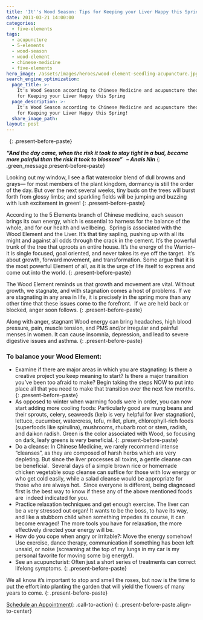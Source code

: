 ```yaml
---
title: 'It''s Wood Season: Tips for Keeping your Liver Happy this Spring'
date: 2011-03-21 14:00:00
categories:
  - five-elements
tags:
  - acupuncture
  - 5-elements
  - wood-season
  - wood-element
  - chinese-medicine
  - five-elements
hero_image: /assets/images/heroes/wood-element-seedling-acupuncture.jpg
search_engine_optimization:
  page_title: >-
    It's Wood Season according to Chinese Medicine and acupuncture theory: Tips
    for Keeping your Liver Happy this Spring
  page_description: >-
    It's Wood Season according to Chinese Medicine and acupuncture theory: Tips
    for Keeping your Liver Happy this Spring!
  share_image_path:
layout: post
---
```


&nbsp;
{: .present-before-paste}

***“And the day came, when the risk it took to stay tight in a bud, became more painful than the risk it took to blossom” &nbsp; – Ana&iuml;s Nin***
{: .green_message.present-before-paste}

Looking out my window, I see a flat watercolor blend of dull browns and grays— for most members of the plant kingdom, dormancy is still the order of the day. But over the next several weeks, tiny buds on the trees will burst forth from glossy limbs; and sparkling fields will be jumping and buzzing with lush excitement in green!
{: .present-before-paste}

According to the 5 Elements branch of Chinese medicine, each season brings its own energy, which is essential to harness for the balance of the whole, and for our health and wellbeing. &nbsp;Spring is associated with the Wood Element and the Liver. It’s that tiny sapling, pushing up with all its might and against all odds through the crack in the cement. It’s the powerful trunk of the tree that uproots an entire house. It’s the energy of the Warrior–it is single focused, goal oriented, and never takes its eye off the target.&nbsp; It’s about growth, forward movement, and transformation. Some argue that it is the most powerful Element of all, as it is the urge of life itself to express and come out into the world.
{: .present-before-paste}

The Wood Element reminds us that growth and movement are vital. Without growth, we stagnate, and with stagnation comes a host of problems. If we are stagnating in any area in life, it is precisely in the spring more than any other time that these issues come to the forefront.&nbsp; If we are held back or blocked, anger soon follows.
{: .present-before-paste}

Along with anger, stagnant Wood energy can bring headaches, high blood pressure, pain, muscle tension, and PMS and/or irregular and painful menses in women. It can cause insomnia, depression, and lead to severe digestive issues and asthma.
{: .present-before-paste}

### To balance your Wood Element:

* Examine if there are major areas in which you are stagnating: Is there a creative project you keep meaning to start? Is there a major transition you’ve been too afraid to make? Begin taking the steps NOW to put into place all that you need to make that transition over the next few months.
  {: .present-before-paste}
* As opposed to winter when warming foods were in order, you can now start adding more cooling foods: Particularly good are mung beans and their sprouts, celery, seaweeds (kelp is very helpful for liver stagnation), lettuce, cucumber, watercress, tofu, millet, plum, chlorophyll-rich foods (superfoods like spirulina), mushrooms, rhubarb root or stem, radish, and daikon radish. Green is the color associated with Wood, so focusing on dark, leafy greens is very beneficial.
  {: .present-before-paste}
* <div>Do a cleanse: In Chinese Medicine, we rarely recommend intense &ldquo;cleanses&rdquo;, as they are composed of harsh herbs which are very depleting. But since the liver processes all toxins, a gentle cleanse can be beneficial.&nbsp; Several days of a simple brown rice or homemade chicken vegetable soup cleanse can suffice for those with low energy or who get cold easily, while a salad cleanse would be appropriate for those who are always hot.&nbsp; Since everyone is different, being diagnosed first is the best way to know if these any of the above mentioned foods are &nbsp;indeed indicated for you.</div>
* Practice relaxation techniques and get enough exercise. The liver can be a very stressed out organ! It wants to be the boss, to have its way, and like a stubborn child when something impedes its course, it can become enraged! The more tools you have for relaxation, the more effectively directed your energy will be.
* How do you cope when angry or irritable?: Move the energy somehow! Use exercise, dance therapy, communication if something has been left unsaid, or noise (screaming at the top of my lungs in my car is my personal favorite for moving some big energy!).
* See an acupuncturist: Often just a short series of treatments can correct lifelong symptoms.
  {: .present-before-paste}

We all know it’s important to stop and smell the roses, but now is the time to put the effort into planting the garden that will yield the flowers of many years to come.
{: .present-before-paste}

[Schedule an Appointment](/make-an-appointment/){: .call-to-action}
{: .present-before-paste.align-to-center}